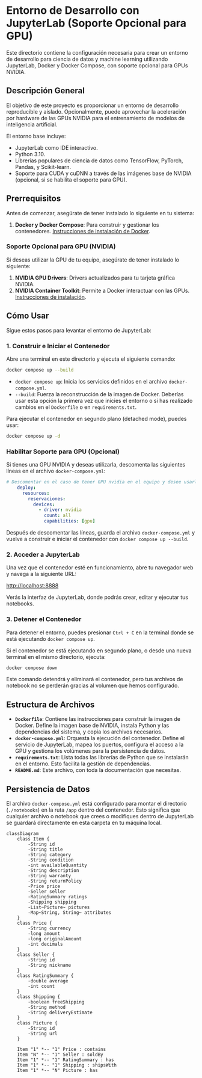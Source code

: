 # Entorno de Desarrollo con JupyterLab (Soporte Opcional para GPU)

Este directorio contiene la configuración necesaria para crear un entorno de desarrollo para ciencia de datos y machine learning utilizando JupyterLab, Docker y Docker Compose, con soporte opcional para GPUs NVIDIA.

## Descripción General

El objetivo de este proyecto es proporcionar un entorno de desarrollo reproducible y aislado. Opcionalmente, puede aprovechar la aceleración por hardware de las GPUs NVIDIA para el entrenamiento de modelos de inteligencia artificial.

El entorno base incluye:
- JupyterLab como IDE interactivo.
- Python 3.10.
- Librerías populares de ciencia de datos como TensorFlow, PyTorch, Pandas, y Scikit-learn.
- Soporte para CUDA y cuDNN a través de las imágenes base de NVIDIA (opcional, si se habilita el soporte para GPU).

## Prerrequisitos

Antes de comenzar, asegúrate de tener instalado lo siguiente en tu sistema:

1.  **Docker y Docker Compose**: Para construir y gestionar los contenedores. [Instrucciones de instalación de Docker](https://docs.docker.com/get-docker/).

### Soporte Opcional para GPU (NVIDIA)

Si deseas utilizar la GPU de tu equipo, asegúrate de tener instalado lo siguiente:

1.  **NVIDIA GPU Drivers**: Drivers actualizados para tu tarjeta gráfica NVIDIA.
2.  **NVIDIA Container Toolkit**: Permite a Docker interactuar con las GPUs. [Instrucciones de instalación](https://docs.nvidia.com/datacenter/cloud-native/container-toolkit/latest/install-guide.html).

## Cómo Usar

Sigue estos pasos para levantar el entorno de JupyterLab:

### 1. Construir e Iniciar el Contenedor

Abre una terminal en este directorio y ejecuta el siguiente comando:

```bash
docker compose up --build
```

-   `docker compose up`: Inicia los servicios definidos en el archivo `docker-compose.yml`.
-   `--build`: Fuerza la reconstrucción de la imagen de Docker. Deberías usar esta opción la primera vez que inicies el entorno o si has realizado cambios en el `Dockerfile` o en `requirements.txt`.

Para ejecutar el contenedor en segundo plano (detached mode), puedes usar:

```bash
docker compose up -d
```

### Habilitar Soporte para GPU (Opcional)

Si tienes una GPU NVIDIA y deseas utilizarla, descomenta las siguientes líneas en el archivo `docker-compose.yml`:

```yaml
# Descomentar en el caso de tener GPU nvidia en el equipo y desee usarla
    deploy:
      resources:
        reservaciones:
          devices:
            - driver: nvidia
              count: all
              capabilities: [gpu]
```

Después de descomentar las líneas, guarda el archivo `docker-compose.yml` y vuelve a construir e iniciar el contenedor con `docker compose up --build`.

### 2. Acceder a JupyterLab

Una vez que el contenedor esté en funcionamiento, abre tu navegador web y navega a la siguiente URL:

[http://localhost:8888](http://localhost:8888)

Verás la interfaz de JupyterLab, donde podrás crear, editar y ejecutar tus notebooks.

### 3. Detener el Contenedor

Para detener el entorno, puedes presionar `Ctrl + C` en la terminal donde se está ejecutando `docker compose up`.

Si el contenedor se está ejecutando en segundo plano, o desde una nueva terminal en el mismo directorio, ejecuta:

```bash
docker compose down
```

Este comando detendrá y eliminará el contenedor, pero tus archivos de notebook no se perderán gracias al volumen que hemos configurado.

## Estructura de Archivos

-   **`Dockerfile`**: Contiene las instrucciones para construir la imagen de Docker. Define la imagen base de NVIDIA, instala Python y las dependencias del sistema, y copia los archivos necesarios.
-   **`docker-compose.yml`**: Orquesta la ejecución del contenedor. Define el servicio de JupyterLab, mapea los puertos, configura el acceso a la GPU y gestiona los volúmenes para la persistencia de datos.
-   **`requirements.txt`**: Lista todas las librerías de Python que se instalarán en el entorno. Esto facilita la gestión de dependencias.
-   **`README.md`**: Este archivo, con toda la documentación que necesitas.

## Persistencia de Datos

El archivo `docker-compose.yml` está configurado para montar el directorio  (`./notebooks`) en la ruta `/app` dentro del contenedor. Esto significa que cualquier archivo o notebook que crees o modifiques dentro de JupyterLab se guardará directamente en esta carpeta en tu máquina local.

```mermaid
classDiagram
    class Item {
        -String id
        -String title
        -String category
        -String condition
        -int availableQuantity
        -String description
        -String warranty
        -String returnPolicy
        -Price price
        -Seller seller
        -RatingSummary ratings
        -Shipping shipping
        -List~Picture~ pictures
        -Map~String, String~ attributes
    }
    class Price {
        -String currency
        -long amount
        -long originalAmount
        -int decimals
    }
    class Seller {
        -String id
        -String nickname
    }
    class RatingSummary {
        -double average
        -int count
    }
    class Shipping {
        -boolean freeShipping
        -String method
        -String deliveryEstimate
    }
    class Picture {
        -String id
        -String url
    }

    Item "1" *-- "1" Price : contains
    Item "N" *-- "1" Seller : soldBy
    Item "1" *-- "1" RatingSummary : has
    Item "1" *-- "1" Shipping : shipsWith
    Item "1" *-- "N" Picture : has
```